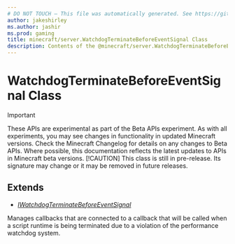```yaml
---
# DO NOT TOUCH — This file was automatically generated. See https://github.com/mojang/minecraftapidocsgenerator to modify descriptions, examples, etc.
author: jakeshirley
ms.author: jashir
ms.prod: gaming
title: minecraft/server.WatchdogTerminateBeforeEventSignal Class
description: Contents of the @minecraft/server.WatchdogTerminateBeforeEventSignal class.
---
```

# WatchdogTerminateBeforeEventSignal Class
>[!IMPORTANT]
>These APIs are experimental as part of the Beta APIs experiment. As with all experiments, you may see changes in functionality in updated Minecraft versions. Check the Minecraft Changelog for details on any changes to Beta APIs. Where possible, this documentation reflects the latest updates to APIs in Minecraft beta versions.
> [!CAUTION]
> This class is still in pre-release.  Its signature may change or it may be removed in future releases.

## Extends
- [*IWatchdogTerminateBeforeEventSignal*](IWatchdogTerminateBeforeEventSignal.md)

Manages callbacks that are connected to a callback that will be called when a script runtime is being terminated due to a violation of the performance watchdog system.
